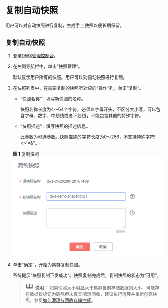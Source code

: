 # 复制自动快照<a name="dws_01_0085"></a>

用户可以对自动快照进行复制，生成手工快照以便长期保留。

## 复制自动快照<a name="section13594386114220"></a>

1.  登录[DWS管理控制台](https://console.huaweicloud.com/dws)。
2.  在左侧导航栏中，单击“快照管理“。

    默认显示用户所有的快照。用户可以对自动快照进行复制。

3.  在快照列表中，在需要复制的快照所对应的“操作“列，单击“复制“。

    -   “快照名称“：填写新快照的名称。

        快照名称长度为4～64个字符，必须以字母开头，不区分大小写，可以包含字母、数字、中划线或者下划线，不能包含其他的特殊字符。

    -   “快照描述“：填写快照的描述信息。

        此参数为可选参数。快照描述的字符长度为0～256，不支持特殊字符!<\>'=&"。

    **图 1**  复制快照<a name="fig4417830155819"></a>  
    ![](figures/复制快照.png "复制快照")

4.  单击“确定“，开始为集群复制快照。

    系统提示“快照复制下发成功“。快照复制完成后，复制快照的状态为“可用“。

    >![](public_sys-resources/icon-note.gif) **说明：** 
    >如果快照大小明显大于集群当前存储数据的大小，可能存在数据仅标记为删除但未真实清理回收，建议执行清理并重新创建快照，参见[如何清理与回收存储空间](https://support.huaweicloud.com/dws_faq/dws_03_0033.html)。


